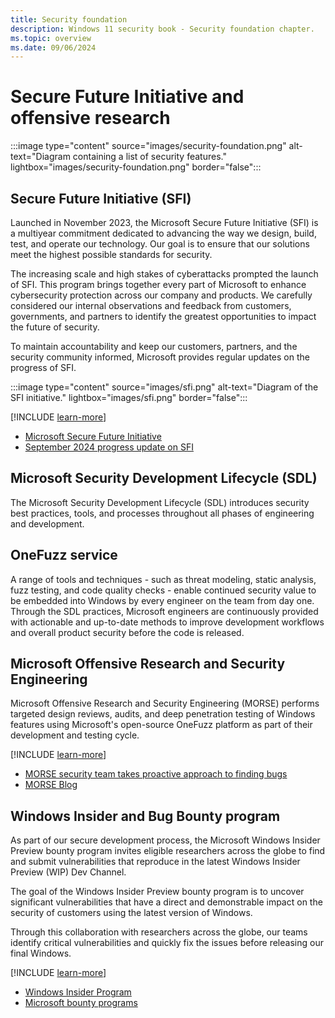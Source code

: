 ```yaml
---
title: Security foundation
description: Windows 11 security book - Security foundation chapter.
ms.topic: overview
ms.date: 09/06/2024
---
```


# Secure Future Initiative and offensive research

:::image type="content" source="images/security-foundation.png" alt-text="Diagram containing a list of security features." lightbox="images/security-foundation.png" border="false":::

## Secure Future Initiative (SFI)

Launched in November 2023, the Microsoft Secure Future Initiative (SFI) is a multiyear commitment dedicated to advancing the way we design, build, test, and operate our technology. Our goal is to ensure that our solutions meet the highest possible standards for security.

The increasing scale and high stakes of cyberattacks prompted the launch of SFI. This program brings together every part of Microsoft to enhance cybersecurity protection across our company and products. We carefully considered our internal observations and feedback from customers, governments, and partners to identify the greatest opportunities to impact the future of security.

To maintain accountability and keep our customers, partners, and the security community informed, Microsoft provides regular updates on the progress of SFI.

:::image type="content" source="images/sfi.png" alt-text="Diagram of the SFI initiative." lightbox="images/sfi.png" border="false":::

[!INCLUDE [learn-more](includes/learn-more.md)]

- [Microsoft Secure Future Initiative][LINK-6]
- [September 2024 progress update on SFI][LINK-5]

## Microsoft Security Development Lifecycle (SDL)

The Microsoft Security Development Lifecycle (SDL) introduces security best practices, tools, and processes throughout all phases of engineering and development.

## OneFuzz service

A range of tools and techniques - such as threat modeling, static analysis, fuzz testing, and code quality checks - enable continued security value to be embedded into Windows by every engineer on the team from day one. Through the SDL practices, Microsoft engineers are continuously provided with actionable and up-to-date methods to improve development workflows and overall product security before the code is released.

## Microsoft Offensive Research and Security Engineering

Microsoft Offensive Research and Security Engineering (MORSE) performs targeted design reviews, audits, and deep penetration testing of Windows features using Microsoft's open-source OneFuzz platform as part of their development and testing cycle.

[!INCLUDE [learn-more](includes/learn-more.md)]

- [MORSE security team takes proactive approach to finding bugs][LINK-1]
- [MORSE Blog][LINK-2]

## Windows Insider and Bug Bounty program

As part of our secure development process, the Microsoft Windows Insider Preview bounty program invites eligible researchers across the globe to find and submit vulnerabilities that reproduce in the latest Windows Insider Preview (WIP) Dev Channel.

The goal of the Windows Insider Preview bounty program is to uncover significant vulnerabilities that have a direct and demonstrable impact on the security of customers using the latest version of Windows.

Through this collaboration with researchers across the globe, our teams identify critical vulnerabilities and quickly fix the issues before releasing our final Windows.

[!INCLUDE [learn-more](includes/learn-more.md)]

- [Windows Insider Program][LINK-3]
- [Microsoft bounty programs][LINK-4]

<!--links-->

[LINK-1]: https://news.microsoft.com/source/features/innovation/morse-microsoft-offensive-research-security-engineering
[LINK-2]: https://www.microsoft.com/security/blog/author/microsoft-offensive-research-security-engineering-team
[LINK-3]: /windows-insider/get-started
[LINK-4]: https://www.microsoft.com/msrc/bounty
[LINK-5]: https://www.microsoft.com/security/blog/2024/09/23/securing-our-future-september-2024-progress-update-on-microsofts-secure-future-initiative-sfi/
[LINK-6]: https://www.microsoft.com/trust-center/security/secure-future-initiative
